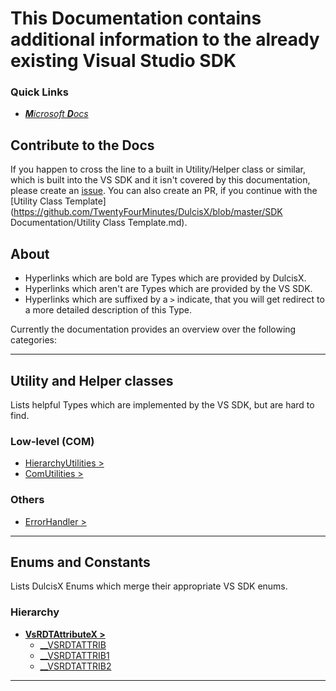 # This Documentation contains additional information to the already existing Visual Studio SDK

### Quick Links

- *[**M**icrosoft **D**ocs](https://docs.microsoft.com/en-us/dotnet/api/?view=visualstudiosdk-2017)*

## Contribute to the Docs

If you happen to cross the line to a built in Utility/Helper class or similar, which is built into the VS SDK and it isn't covered by this documentation, please create an [issue](https://github.com/TwentyFourMinutes/DulcisX/issues). You can also create an PR, if you continue with the [Utility Class Template](https://github.com/TwentyFourMinutes/DulcisX/blob/master/SDK Documentation/Utility Class Template.md).

## About

- Hyperlinks which are bold are Types which are provided by DulcisX.
- Hyperlinks which aren't are Types which are provided by the VS SDK.
- Hyperlinks which are suffixed by a `>` indicate, that you will get redirect to a more detailed description of this Type.

Currently the documentation provides an overview over the following categories:

---

## Utility and Helper classes

Lists helpful Types which are implemented by the VS SDK, but are hard to find.

### Low-level (COM)

- [HierarchyUtilities >](https://github.com/TwentyFourMinutes/DulcisX/blob/master/SDK%20Documentation/HierarchyUtilities.md)
- [ComUtilities >](https://github.com/TwentyFourMinutes/DulcisX/blob/master/SDK%20Documentation/ComUtilities.md)

### Others

- [ErrorHandler >](https://github.com/TwentyFourMinutes/DulcisX/blob/master/SDK%20Documentation/ErrorHandler.md)

---

## Enums and Constants

Lists DulcisX Enums which merge their appropriate VS SDK enums. 

### Hierarchy

- [**VsRDTAttributeX >**](https://github.com/TwentyFourMinutes/DulcisX/blob/master/SDK%20Documentation/VsRDTAttributeX.md)
  - [__VSRDTATTRIB](https://docs.microsoft.com/en-us/dotnet/api/microsoft.visualstudio.shell.interop.__vsrdtattrib?view=visualstudiosdk-2017)
  - [__VSRDTATTRIB1](https://docs.microsoft.com/en-us/dotnet/api/microsoft.visualstudio.shell.interop.__vsrdtattrib1?view=visualstudiosdk-2017)
  - [__VSRDTATTRIB2](https://docs.microsoft.com/en-us/dotnet/api/microsoft.visualstudio.shell.interop.__vsrdtattrib2?view=visualstudiosdk-2017)

---